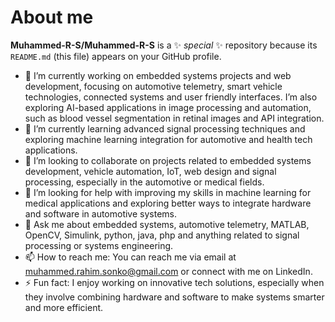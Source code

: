 # About me

**Muhammed-R-S/Muhammed-R-S** is a ✨ _special_ ✨ repository because its `README.md` (this file) appears on your GitHub profile.

- 🔭 I’m currently working on embedded systems projects and web development, focusing on automotive telemetry, smart vehicle technologies, connected systems and user friendly interfaces. I’m also exploring AI-based applications in image processing and automation, such as blood vessel segmentation in retinal images and API integration.
- 🌱 I’m currently learning advanced signal processing techniques and exploring machine learning integration for automotive and health tech applications.
- 👯 I’m looking to collaborate on projects related to embedded systems development, vehicle automation, IoT, web design and signal processing, especially in the automotive or medical fields.
- 🤔 I’m looking for help with improving my skills in machine learning for medical applications and exploring better ways to integrate hardware and software in automotive systems.
- 💬 Ask me about embedded systems, automotive telemetry, MATLAB, OpenCV, Simulink, python, java, php and anything related to signal processing or systems engineering.
- 📫 How to reach me: You can reach me via email at muhammed.rahim.sonko@gmail.com or connect with me on LinkedIn.
- ⚡ Fun fact: I enjoy working on innovative tech solutions, especially when they involve combining hardware and software to make systems smarter and more efficient.
